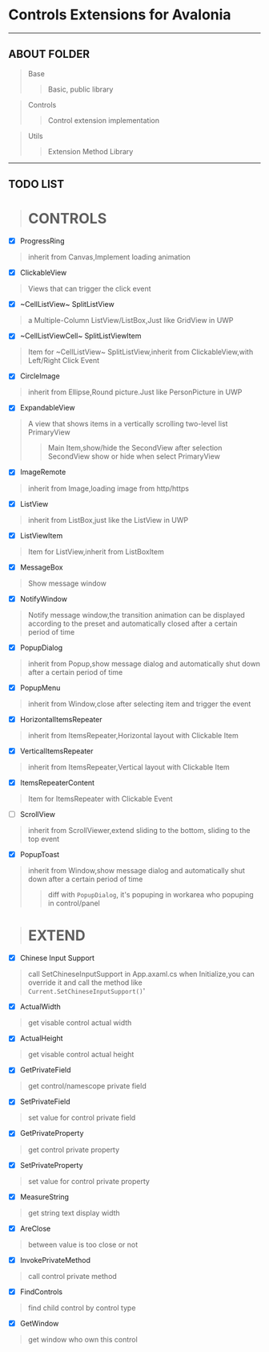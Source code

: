 # Controls Extensions for Avalonia
---
## ABOUT FOLDER 

> Base
>> Basic, public library

> Controls
>> Control extension implementation

> Utils
>> Extension Method Library
---

## TODO LIST

># CONTROLS

- [x] ProgressRing
> inherit from Canvas,Implement loading animation

- [x] ClickableView
> Views that can trigger the click event

- [x] ~CellListView~ SplitListView
> a Multiple-Column ListView/ListBox,Just like GridView in UWP

- [x] ~CellListViewCell~ SplitListViewItem
> Item for ~CellListView~ SplitListView,inherit from ClickableView,with Left/Right Click Event

- [x] CircleImage
> inherit from Ellipse,Round picture.Just like PersonPicture in UWP

- [x] ExpandableView
> A view that shows items in a vertically scrolling two-level list
> PrimaryView
>> Main Item,show/hide the SecondView after selection
> SecondView
>> show or hide when select PrimaryView

- [x] ImageRemote
> inherit from Image,loading image from http/https

- [x] ListView
> inherit from ListBox,just like the ListView in UWP

- [x] ListViewItem
> Item for ListView,inherit from ListBoxItem

- [x] MessageBox
> Show message window

- [x] NotifyWindow
> Notify message window,the transition animation can be displayed according to the preset and automatically closed after a certain period of time

- [x] PopupDialog
> inherit from Popup,show message dialog and automatically shut down after a certain period of time

- [x] PopupMenu
> inherit from Window,close after selecting item and trigger the event

- [x] HorizontalItemsRepeater
> inherit from ItemsRepeater,Horizontal layout with Clickable Item

- [x] VerticalItemsRepeater
> inherit from ItemsRepeater,Vertical layout with Clickable Item

- [x] ItemsRepeaterContent
> Item for ItemsRepeater with Clickable Event

- [ ] ScrollView
>inherit from ScrollViewer,extend sliding to the bottom, sliding to the top event

- [x] PopupToast
> inherit from Window,show message dialog and automatically shut down after a certain period of time
>> diff with `PopupDialog`, it's popuping in workarea who popuping in control/panel

># EXTEND
- [x] Chinese Input Support
> call SetChineseInputSupport in App.axaml.cs when Initialize,you can override it and call the method like `Current.SetChineseInputSupport()`'

- [x] ActualWidth
> get visable control actual width

- [x] ActualHeight
> get visable control actual height

- [x] GetPrivateField
> get control/namescope private field

- [x] SetPrivateField
> set value for control private field

- [x] GetPrivateProperty
> get control private property

- [x] SetPrivateProperty
> set value for control private property

- [x] MeasureString
> get string text display width

- [x] AreClose
> between value is too close or not

- [x] InvokePrivateMethod
> call control private method

- [x] FindControls
> find child control by control type

- [x] GetWindow
> get window who own this control